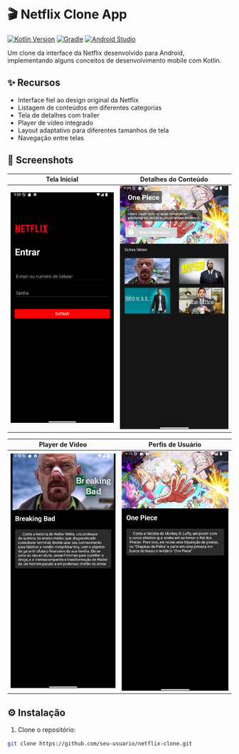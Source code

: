 # 🎬 Netflix Clone App 

[![Kotlin Version](https://img.shields.io/badge/Kotlin-2.0.21-blue.svg)](https://kotlinlang.org/)
[![Gradle](https://img.shields.io/badge/Gradle-8.11-brightgreen.svg)](https://gradle.org/)
[![Android Studio](https://img.shields.io/badge/Android%20Studio-Meerkat%202024.3.1-orange.svg)](https://developer.android.com/studio)

Um clone da interface da Netflix desenvolvido para Android, implementando alguns conceitos de desenvolvimento mobile com Kotlin.

## ✨ Recursos
- Interface fiel ao design original da Netflix
- Listagem de conteúdos em diferentes categorias
- Tela de detalhes com trailer
- Player de vídeo integrado
- Layout adaptativo para diferentes tamanhos de tela
- Navegação entre telas

## 📸 Screenshots

| Tela Inicial | Detalhes do Conteúdo | 
|--------------|-----------------------|
| ![Tela Inicial](1.png) | ![Detalhes](2.png) |

| Player de Vídeo | Perfis de Usuário | 
|------------------|--------------------|
| ![Player](3.png) | ![Perfis](4.png) |

## ⚙️ Instalação

1. Clone o repositório:
```bash
git clone https://github.com/seu-usuario/netflix-clone.git
